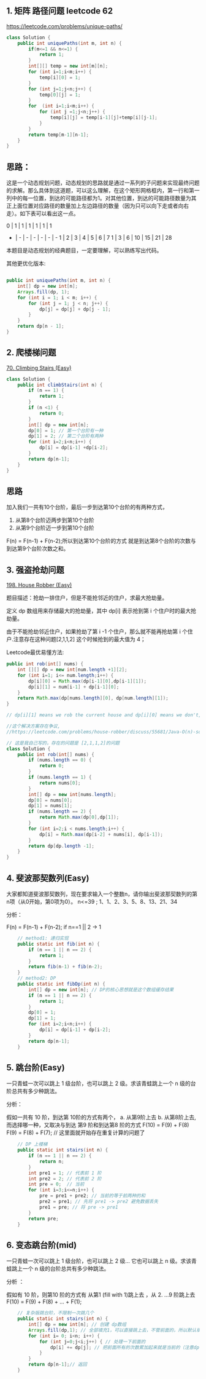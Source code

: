 

## 1. 矩阵 路径问题 leetcode 62

https://leetcode.com/problems/unique-paths/

```java
class Solution {
    public int uniquePaths(int m, int n) {
        if(m<=1 && n<=1) {
            return 1;
        }
        int[][] temp = new int[m][n];
        for (int i=1;i<m;i++) {
            temp[i][0] = 1;
        }
        for (int j=1;j<n;j++) {
            temp[0][j] = 1;
        }
        for  (int i=1;i<m;i++) {
            for (int j =1;j<n;j++) {
                temp[i][j] = temp[i-1][j]+temp[i][j-1];
            }
        }
        return temp[m-1][n-1];
    }
}
```
## 思路：

这是一个动态规划问题，动态规划的思路就是通过一系列的子问题来实现最终问题的求解。那么具体到这道题，可以这么理解，在这个矩形网格框内，第一行和第一列中的每一位置，到达的可能路径都为1。对其他位置，到达的可能路径数量为其正上面位置对应路径的数量加上左边路径的数量（因为只可以向下走或者向右走）。如下表可以看出这一点。


0 |	1 |	1 |	1 |	1 |	1 |	1
- |	- |	- |	- |	- |	- |	-
1 |	2 |	3 |	4 |	5 |	6 |	7
1 | 3 |	6 |	10 | 15 |	21 |	28	


本题目是动态规划的经典题目，一定要理解，可以熟练写出代码。


其他更优化版本:

```java

public int uniquePaths(int m, int n) {
    int[] dp = new int[n];
    Arrays.fill(dp, 1);
    for (int i = 1; i < m; i++) {
        for (int j = 1; j < n; j++) {
            dp[j] = dp[j] + dp[j - 1];
        }
    }
    return dp[n - 1];
}
```

## 2. 爬楼梯问题

[70. Climbing Stairs (Easy)](https://leetcode.com/problems/climbing-stairs/description/)

```java
class Solution {
    public int climbStairs(int n) {
        if (n == 1) {
            return 1;
        }
        if (n <1) {
            return 0;
        }
        int[] dp = new int[n];
        dp[0] = 1; // 第一个台阶有一种
        dp[1] = 2; // 第二个台阶有两种
        for (int i=2;i<n;i++) {
            dp[i] = dp[i-1] +dp[i-2];
        }
        return dp[n-1];
    }
}
```

## 思路

加入我们一共有10个台阶，最后一步到达第10个台阶的有两种方式，
1. 从第8个台阶迈两步到第10个台阶
2. 从第9个台阶迈一步到第10个台阶

F(n) = F(n-1) + F(n-2);所以到达第10个台阶的方式 就是到达第8个台阶的次数与到达第9个台阶次数之和。

## 3.  强盗抢劫问题

[198. House Robber (Easy)](https://leetcode.com/problems/house-robber/description/)

题目描述：抢劫一排住户，但是不能抢邻近的住户，求最大抢劫量。

定义 dp 数组用来存储最大的抢劫量，其中 dp[i] 表示抢到第 i 个住户时的最大抢劫量。

由于不能抢劫邻近住户，如果抢劫了第 i -1 个住户，那么就不能再抢劫第 i 个住户.注意存在这种问题[2,1,1,2] 这个时候抢到的最大值为 4；

Leetcode最优易懂方法:

```java
public int rob(int[] nums) {
    int [][] dp = new int[num.length +1][2];
    for (int i=1; i<= num.length;i++) {
        dp[i][0] = Math.max(dp[i-1][0],dp[i-1][1]);
        dp[i][1] = num[i-1] + dp[i-1][0];
    }
    return Math.max(dp[nums.length][0], dp[num.length][1]);
}

// dp[i][1] means we rob the current house and dp[i][0] means we don't,

//这个解决方案存在争议,
//https://leetcode.com/problems/house-robber/discuss/55681/Java-O(n)-solution-space-O(1)

// 这是我自己写的，存在的问题是 [2,1,1,2]的问题
class Solution {
    public int rob(int[] nums) {
        if (nums.length == 0) {
            return 0;
        }
        if (nums.length == 1) {
            return nums[0];
        }
        int[] dp = new int[nums.length];
        dp[0] = nums[0];
        dp[1] = nums[1];
        if (nums.length == 2) {
            return Math.max(dp[0],dp[1]);
        }
        for (int i=2;i < nums.length;i++) {
            dp[i] = Math.max(dp[i-2] + nums[i], dp[i-1]);
        }
        return dp[dp.length -1];
    }
}
```

## 4. 斐波那契数列(Easy)

大家都知道斐波那契数列，现在要求输入一个整数n，请你输出斐波那契数列的第n项（从0开始，第0项为0）。
n<=39 ; 1、1、2、3、5、8、13、21、34

分析：

F(n) = F(n-1) + F(n-2); if n==1 || 2  ->  1

```java
    // method1: 递归实现
    public static int fib(int n) {
        if (n == 1 || n == 2) {
            return 1;
        }
        return fib(n-1) + fib(n-2);
    }
    // method2: DP
    public static int fibDp(int n) {
        int[] dp = new int[n]; // DP的核心思想就是这个数组缓存结果
        if (n == 1 || n == 2) {
            return 1;
        }
        dp[0] = 1;
        dp[1] = 1;
        for (int i=2;i<n;i++) {
            dp[i] = dp[i-1] + dp[i-2];
        }
        return dp[n-1];
    }
```
## 5. 跳台阶(Easy)

一只青蛙一次可以跳上 1 级台阶，也可以跳上 2 级。求该青蛙跳上一个 n 级的台阶总共有多少种跳法。

分析：

假如一共有 10 阶，到达第 10阶的方式有两个， a. 从第9阶上去 b. 从第8阶上去,而选择哪一种，又取决与到达 第9 阶和到达第8 阶的方式
F(10) = F(9) + F(8)
F(9) = F(8) + F(7); // 这里面就开始存在重复计算的问题了

```java
    // DP 上楼梯
    public static int stairs(int n) {
        if (n == 1 || n == 2) {
            return n;
        }
        int pre1 = 1; // 代表前 1 阶
        int pre2 = 2; // 代表前 2 阶
        int pre = 0;  // 当前
        for (int i=3;i<=n;i++) {
            pre = pre1 + pre2; // 当前的等于前两种的和
            pre2 = pre1; // 先将 pre1 -> pre2 避免数据丢失
            pre1 = pre; // 将 pre -> pre1
        }
        return pre;
    }
```

## 6. 变态跳台阶(mid)
一只青蛙一次可以跳上 1 级台阶，也可以跳上 2 级... 它也可以跳上 n 级。求该青蛙跳上一个 n 级的台阶总共有多少种跳法。

分析 ： 

假如有 10 阶，则第10 阶的方式有 从第1 (fill with 1)跳上去 ，从 2. ...9 阶跳上去
F(10) = F(9) + F(8) + ... + F(1);
```java
    // 复杂版跳台阶，不限制一次跳几个
    public static int stairs(int n) {
        int[] dp = new int[n]; // 创建 dp数组
        Arrays.fill(dp,1); // 全部填充1，可以直接跳上去，不管前面的，所以默认填充1(重要)
        for (int i= 0; i<n; i++) {
            for (int j=0;j<i;j++) { // 处理一下前面的
                dp[i] += dp[j]; // 把前面所有的次数累加起来就是当前的（注意dp[i]已经有一个值为1）
            }
        }
        return dp[n-1];// 返回
    }
```



